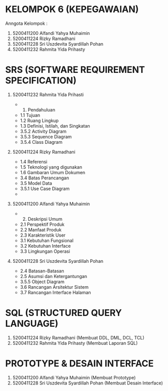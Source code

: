 # KELOMPOK 6 (KEPEGAWAIAN)

Anngota Kelompok :
1. 5200411200 Alfandi Yahya Muhaimin
2. 5200411224 Rizky Ramadhani
3. 5200411228 Sri Uszdevita Syardillah Pohan
4. 5200411232 Rahmita Yida Prihasty


# SRS (SOFTWARE REQUIREMENT SPECIFICATION)
1. 5200411232 Rahmita Yida Prihasti
      - 1. Pendahuluan
      - 1.1 Tujuan
      - 1.2 Ruang Lingkup
      - 1.3 Definisi, Istilah, dan Singkatan
      - 3.5.2 Activity Diagram
      - 3.5.3 Sequence Diagram
      - 3.5.4 Class Diagram

2. 5200411224 Rizky Ramadhani
      - 1.4 Referensi
      - 1.5 Teknologi yang digunakan
      - 1.6 Gambaran Umum Dokumen
      - 3.4 Batas Perancangan
      - 3.5 Model Data
      - 3.5.1 Use Case Diagram
      -

3. 5200411200 Alfandi Yahya Muhaimin
      - 2. Deskripsi Umum
      - 2.1 Perspektif Produk
      - 2.2 Manfaat Produk
      - 2.3 Karakteristik User
      - 3.1 Kebutuhan Fungsional
      - 3.2 Kebutuhan Interface
      - 3.3 Lingkungan Operasi

4. 5200411228 Sri Uszdevita Syardillah Pohan
      - 2.4 Batasan-Batasan
      - 2.5 Asumsi dan Ketergantungan
      - 3.5.5 Object Diagram
      - 3.6 Rancangan Arsitektur Sistem
      - 3.7 Rancangan Interface Halaman


# SQL (STRUCTURED QUERY LANGUAGE)
1. 5200411224 Rizky Ramadhani (Membuat DDL, DML, DCL, TCL)
2. 5200411232 Rahmita Yida Prihasty (Membuat Laporan SQL)


# PROTOTYPE & DESAIN INTERFACE
1. 5200411200 Alfandi Yahya Muhaimin (Membuat Prototype)
2. 5200411228 Sri Uszdevita Syardillah Pohan (Membuat Desain Interface)
